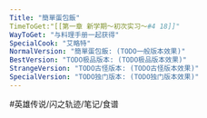 ```yaml
---
Title: "簡單蛋包飯"
TimeToGet:"[[第一章 新学期～初次实习～#4 18]]" 
WayToGet: "与料理手册一起获得"
SpecialCook: "艾略特"
NormalVersion: "簡單蛋包飯: (TODO一般版本效果)"
BestVersion: "TODO极品版本: (TODO极品版本效果)"
StrangeVersion: "TODO古怪版本: (TODO古怪版本效果)"
SpecialVersion: "TODO独门版本: (TODO独门版本效果)"
---
```


#英雄传说/闪之轨迹/笔记/食谱